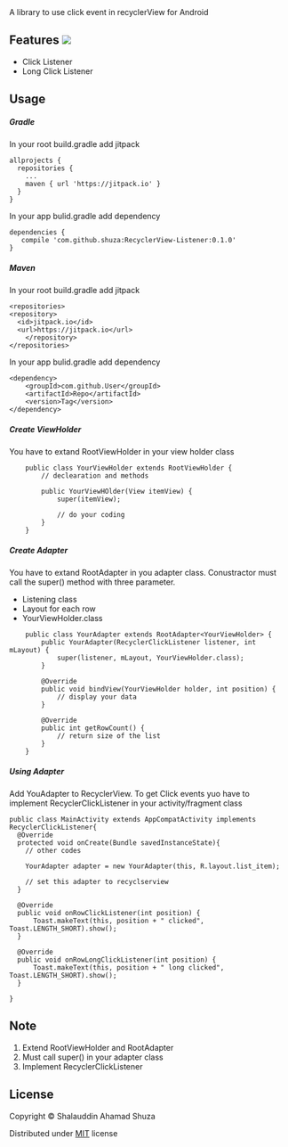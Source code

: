<snippet>
  <content><![CDATA[
# ${Android RecyclerView Listener}

A library to use click event in recyclerView for Android

## Features [![](https://jitpack.io/v/shuza/RecyclerView-Listener.svg)](https://jitpack.io/#shuza/RecyclerView-Listener)
- Click Listener
- Long Click Listener

## Usage

##### Gradle
In your root build.gradle add jitpack

    allprojects {
      repositories {
        ...
        maven { url 'https://jitpack.io' }
      }
    }

In your app bulid.gradle add dependency
```
dependencies {
   compile 'com.github.shuza:RecyclerView-Listener:0.1.0'
}
```

##### Maven
In your root build.gradle add jitpack

	<repositories>
    <repository>
      <id>jitpack.io</id>
      <url>https://jitpack.io</url>
		</repository>
	</repositories>

In your app bulid.gradle add dependency

	<dependency>
	    <groupId>com.github.User</groupId>
	    <artifactId>Repo</artifactId>
	    <version>Tag</version>
	</dependency>


##### Create ViewHolder
You have to extand RootViewHolder in your view holder class

```
    public class YourViewHolder extends RootViewHolder {
        // declearation and methods
        
        public YourViewHOlder(View itemView) {
            super(itemView);
            
            // do your coding
        }
    }
```

##### Create Adapter
You have to extand RootAdapter<YourViewHolder> in you adapter class. Conustractor must call the super() method with three parameter.
- Listening class
- Layout for each row
- YourViewHolder.class

```
    public class YourAdapter extends RootAdapter<YourViewHolder> {
        public YourAdapter(RecyclerClickListener listener, int mLayout) {
            super(listener, mLayout, YourViewHolder.class);
        }
    
        @Override
        public void bindView(YourViewHolder holder, int position) {
            // display your data
        }
    
        @Override
        public int getRowCount() {
            // return size of the list
        }
    }
```

##### Using Adapter
Add YouAdapter to RecyclerView. To get Click events yuo have to implement RecyclerClickListener in your activity/fragment class

```
public class MainActivity extends AppCompatActivity implements RecyclerClickListener{
  @Override
  protected void onCreate(Bundle savedInstanceState){
    // other codes
    
    YourAdapter adapter = new YourAdapter(this, R.layout.list_item);
    
    // set this adapter to recyclserview
  }
  
  @Override
  public void onRowClickListener(int position) {
      Toast.makeText(this, position + " clicked", Toast.LENGTH_SHORT).show();
  }

  @Override
  public void onRowLongClickListener(int position) {
      Toast.makeText(this, position + " long clicked", Toast.LENGTH_SHORT).show();
  }
  
}
```


## Note

1. Extend RootViewHolder and RootAdapter
2. Must call super() in your adapter class
3. Implement RecyclerClickListener

## License
Copyright © Shalauddin Ahamad Shuza

Distributed under [MIT](https://github.com/shuza/RecyclerView-Listener/blob/master/LICENSE) license

</content>
</snippet>
